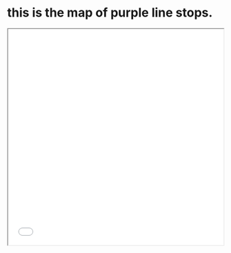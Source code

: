 # this is the map of purple line stops.
<iframe src="purple_stops.html" width = "500" height = "500"></iframe>
